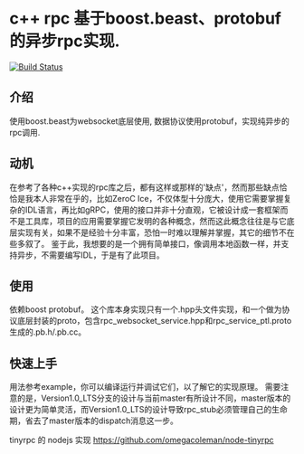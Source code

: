 
# c++ rpc 基于boost.beast、protobuf的异步rpc实现.

[![Build Status](https://travis-ci.org/Jackarain/tinyrpc.svg?branch=master)](https://travis-ci.org/Jackarain/tinyrpc)
## 介绍

使用boost.beast为websocket底层使用, 数据协议使用protobuf，实现纯异步的rpc调用.

## 动机

在参考了各种c++实现的rpc库之后，都有这样或那样的'缺点'，然而那些缺点恰恰是我本人非常在乎的，比如ZeroC Ice，不仅体型十分庞大，使用它需要掌握复杂的IDL语言，再比如gRPC，使用的接口并非十分直观，它被设计成一套框架而不是工具库，项目的应用需要掌握它发明的各种概念，然而这此概念往往是与它底层实现有关，如果不是经验十分丰富，恐怕一时难以理解并掌握，其它的细节不在些多叙了。
鉴于此，我想要的是一个拥有简单接口，像调用本地函数一样，并支持异步，不需要编写IDL，于是有了此项目。

## 使用

依赖boost protobuf。
这个库本身实现只有一个.hpp头文件实现，和一个做为协议底层封装的proto，包含rpc_websocket_service.hpp和rpc_service_ptl.proto生成的.pb.h/.pb.cc。


## 快速上手

用法参考example，你可以编译运行并调试它们，以了解它的实现原理。
需要注意的是，Version1.0_LTS分支的设计与当前master有所设计不同，master版本的设计更为简单灵活，而Version1.0_LTS的设计导致rpc_stub必须管理自己的生命期，省去了master版本的dispatch消息这一步。

tinyrpc 的 nodejs 实现 https://github.com/omegacoleman/node-tinyrpc
